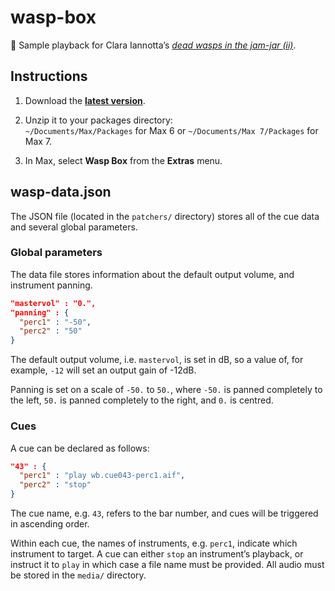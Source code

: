 # wasp-box

:violin: Sample playback for Clara Iannotta’s [_dead wasps in the jam-jar (ii)_](http://claraiannotta.com/works/orchestra/dead-wasps-in-the-jam-jar-ii-2016/).

## Instructions

1. Download the [__latest version__](https://github.com/delucis/wasp-box/archive/master.zip).

2. Unzip it to your packages directory:    
`~/Documents/Max/Packages` for Max 6 or `~/Documents/Max 7/Packages` for Max 7.

3. In Max, select **Wasp Box** from the **Extras** menu.

## wasp-data.json

The JSON file (located in the `patchers/` directory) stores all of the cue data and several global parameters.

### Global parameters

The data file stores information about the default output volume, and instrument panning.

```json
"mastervol" : "0.",
"panning" : {
  "perc1" : "-50",
  "perc2" : "50"
}
```

The default output volume, i.e. `mastervol`, is set in dB, so a value of, for example, `-12` will set an output gain of -12dB.

Panning is set on a scale of `-50.` to `50.`, where `-50.` is panned completely to the left, `50.` is panned completely to the right, and `0.` is centred.

### Cues

A cue can be declared as follows:

```json
"43" : {
  "perc1" : "play wb.cue043-perc1.aif",
  "perc2" : "stop"
}
```

The cue name, e.g. `43`, refers to the bar number, and cues will be triggered in ascending order.

Within each cue, the names of instruments, e.g. `perc1`, indicate which instrument to target. A cue can either `stop` an instrument’s playback, or instruct it to `play` in which case a file name must be provided. All audio must be stored in the `media/` directory.

